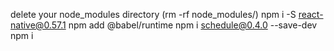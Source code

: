 delete your node_modules directory (rm -rf node_modules/)
npm i -S react-native@0.57.1
npm add @babel/runtime
npm i schedule@0.4.0 --save-dev
npm i